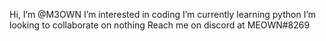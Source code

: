 Hi, I’m @M3OWN
I’m interested in coding
I’m currently learning python
I’m looking to collaborate on nothing
Reach me on discord at MEOWN#8269
